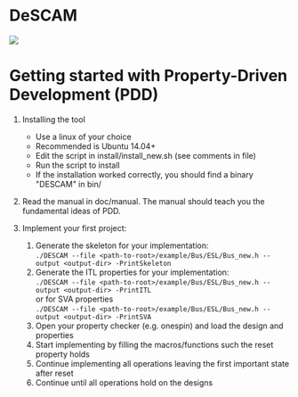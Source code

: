 # DeSCAM
![](https://github.com/ludwig247/DeSCAM/workflows/DESCAM-BUILD/badge.svg)

# Getting started with Property-Driven Development (PDD)

1) Installing the tool 
    * Use a linux of your choice 
    * Recommended is Ubuntu 14.04+ 
    * Edit the script in install/install_new.sh (see comments in file) 
    * Run the script to install
    * If the installation worked correctly, you should find a binary "DESCAM" in bin/

2) Read the manual in doc/manual. The manual should teach you the fundamental ideas of PDD. 

3) Implement your first project:
    1) Generate the skeleton for your implementation: <br>
        `./DESCAM --file <path-to-root>/example/Bus/ESL/Bus_new.h --output <output-dir> -PrintSkeleton`
    2) Generate the ITL properties for your implementation: <br>
     `./DESCAM --file <path-to-root>/example/Bus/ESL/Bus_new.h --output <output-dir> -PrintITL` <br>
      or for SVA properties <br> 
    `./DESCAM --file <path-to-root>/example/Bus/ESL/Bus_new.h --output <output-dir> -PrintSVA` <br>
    3) Open your property checker (e.g. onespin) and load the design and properties
    4) Start implementing by filling the macros/functions such the reset property holds
    5) Continue implementing all operations leaving the first important state after reset 
    6) Continue until all operations hold on the designs 

    

    





